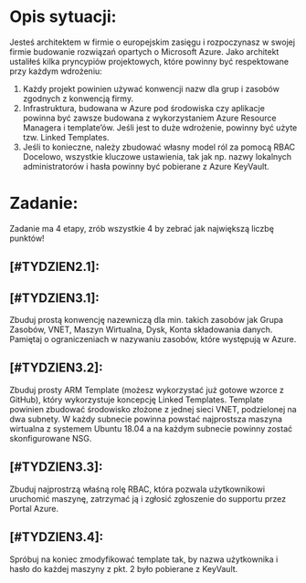 # Opis sytuacji:
Jesteś architektem w firmie o europejskim zasięgu i rozpoczynasz w swojej firmie budowanie rozwiązań opartych o Microsoft Azure.
Jako architekt ustaliłeś kilka pryncypiów projektowych, które powinny być respektowane przy każdym wdrożeniu:
1. Każdy projekt powinien używać konwencji nazw dla grup i zasobów zgodnych z konwencją firmy.
2. Infrastruktura, budowana w Azure pod środowiska czy aplikacje powinna być zawsze budowana z wykorzystaniem Azure Resource Managera i template’ów. Jeśli jest to duże wdrożenie, powinny być użyte tzw. Linked Templates.
3. Jeśli to konieczne, należy zbudować własny model ról za pomocą RBAC
Docelowo, wszystkie kluczowe ustawienia, tak jak np. nazwy lokalnych administratorów i hasła powinny być pobierane z Azure KeyVault.

# Zadanie:
Zadanie ma 4 etapy, zrób wszystkie 4 by zebrać jak największą liczbę punktów!

## [#TYDZIEN2.1]:

## [#TYDZIEN3.1]:
Zbuduj prostą konwencję nazewniczą dla min. takich zasobów jak Grupa Zasobów, VNET, Maszyn Wirtualna, Dysk, Konta składowania danych. Pamiętaj o ograniczeniach w nazywaniu zasobów, które występują w Azure.

## [#TYDZIEN3.2]:
Zbuduj prosty ARM Template (możesz wykorzystać już gotowe wzorce z GitHub), który wykorzystuje koncepcję Linked Templates. Template powinien zbudować środowisko złożone z jednej sieci VNET, podzielonej na dwa subnety. W każdy subnecie powinna powstać najprostsza maszyna wirtualna z systemem Ubuntu 18.04 a na każdym subnecie powinny zostać skonfigurowane NSG.

## [#TYDZIEN3.3]:
Zbuduj najprostrzą właśną rolę RBAC, która pozwala użytkownikowi uruchomić maszynę, zatrzymać ją i zgłosić zgłoszenie do supportu przez Portal Azure.

## [#TYDZIEN3.4]:
Spróbuj na koniec zmodyfikować template tak, by nazwa użytkownika i hasło do każdej maszyny z pkt. 2 było pobierane z KeyVault.

